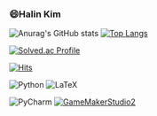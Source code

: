 ### 😄Halin Kim
![Anurag's GitHub stats](https://github-readme-stats.vercel.app/api?username=halinkim&show_icons=true&theme=radical)
[![Top Langs](https://github-readme-stats.vercel.app/api/top-langs/?username=halinkim&layout=compact)](https://github.com/anuraghazra/github-readme-stats)

[![Solved.ac Profile](http://mazassumnida.wtf/api/v2/generate_badge?boj=halin)](https://solved.ac/halin/)

[![Hits](https://hits.seeyoufarm.com/api/count/incr/badge.svg?url=https%3A%2F%2Fgithub.com%2Fhalinkim&count_bg=%2379C83D&title_bg=%23555555&icon=&icon_color=%23E7E7E7&title=hits&edge_flat=false)](https://github.com/halinkim)

![Python](https://img.shields.io/badge/Python-3776AB.svg?&style=for-the-badge&logo=Python&logoColor=white)
![LaTeX](https://img.shields.io/badge/LaTeX-008080.svg?&style=for-the-badge&logo=LaTeX&logoColor=white)

![PyCharm](https://img.shields.io/badge/PyCharm-000000.svg?&style=for-the-badge&logo=PyCharm&logoColor=white)
[![GameMakerStudio2](https://img.shields.io/badge/GameMaker%20Studio2-93D343?style=for-the-badge&logoColor=white)](https://haesoo9410.tistory.com/)

<!--
**halinkim/halinkim** is a ✨ _special_ ✨ repository because its `README.md` (this file) appears on your GitHub profile.

Here are some ideas to get you started:

- 🔭 I’m currently working on ...
- 🌱 I’m currently learning ...
- 👯 I’m looking to collaborate on ...
- 🤔 I’m looking for help with ...
- 💬 Ask me about ...
- 📫 How to reach me: ...
- 😄 Pronouns: ...
- ⚡ Fun fact: ...
-->
